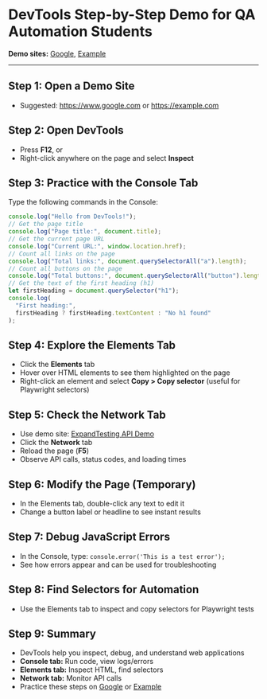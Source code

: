 # DevTools Step-by-Step Demo for QA Automation Students

**Demo sites:** [Google](https://www.google.com), [Example](https://example.com)

---

## Step 1: Open a Demo Site

- Suggested: https://www.google.com or https://example.com

## Step 2: Open DevTools

- Press **F12**, or
- Right-click anywhere on the page and select **Inspect**

## Step 3: Practice with the Console Tab

Type the following commands in the Console:

```javascript
console.log("Hello from DevTools!");
// Get the page title
console.log("Page title:", document.title);
// Get the current page URL
console.log("Current URL:", window.location.href);
// Count all links on the page
console.log("Total links:", document.querySelectorAll("a").length);
// Count all buttons on the page
console.log("Total buttons:", document.querySelectorAll("button").length);
// Get the text of the first heading (h1)
let firstHeading = document.querySelector("h1");
console.log(
  "First heading:",
  firstHeading ? firstHeading.textContent : "No h1 found"
);
```

## Step 4: Explore the Elements Tab

- Click the **Elements** tab
- Hover over HTML elements to see them highlighted on the page
- Right-click an element and select **Copy > Copy selector** (useful for Playwright selectors)

## Step 5: Check the Network Tab

- Use demo site: [ExpandTesting API Demo](https://practice.expandtesting.com/notes/api/api-docs/#/)
- Click the **Network** tab
- Reload the page (**F5**)
- Observe API calls, status codes, and loading times

## Step 6: Modify the Page (Temporary)

- In the Elements tab, double-click any text to edit it
- Change a button label or headline to see instant results

## Step 7: Debug JavaScript Errors

- In the Console, type: `console.error('This is a test error');`
- See how errors appear and can be used for troubleshooting

## Step 8: Find Selectors for Automation

- Use the Elements tab to inspect and copy selectors for Playwright tests

## Step 9: Summary

- DevTools help you inspect, debug, and understand web applications
- **Console tab:** Run code, view logs/errors
- **Elements tab:** Inspect HTML, find selectors
- **Network tab:** Monitor API calls
- Practice these steps on [Google](https://www.google.com) or [Example](https://example.com)
